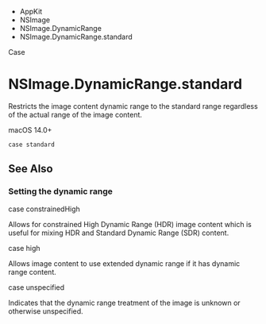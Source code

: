

- AppKit
- NSImage
- NSImage.DynamicRange
-  NSImage.DynamicRange.standard 

Case

# NSImage.DynamicRange.standard

Restricts the image content dynamic range to the standard range regardless of the actual range of the image content.

macOS 14.0+

``` source
case standard
```

## See Also

### Setting the dynamic range

case constrainedHigh

Allows for constrained High Dynamic Range (HDR) image content which is useful for mixing HDR and Standard Dynamic Range (SDR) content.

case high

Allows image content to use extended dynamic range if it has dynamic range content.

case unspecified

Indicates that the dynamic range treatment of the image is unknown or otherwise unspecified.

